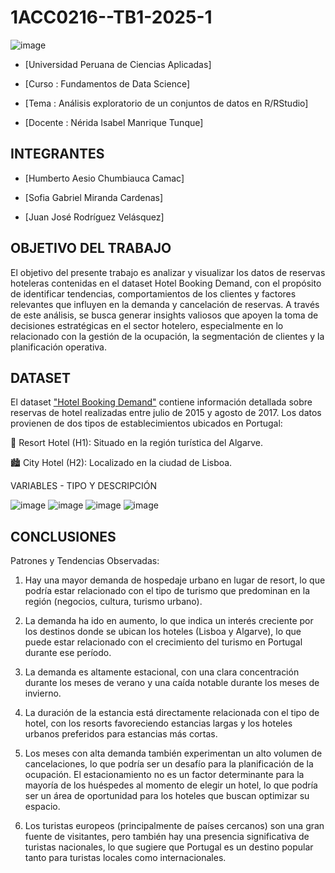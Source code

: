 # 1ACC0216--TB1-2025-1

![image](https://github.com/user-attachments/assets/b47b251e-e65c-46c3-a1a4-f0c28ab554dc)

- [Universidad Peruana de Ciencias Aplicadas]

- [Curso : Fundamentos de Data Science]

- [Tema : Análisis exploratorio de un conjuntos de datos en R/RStudio]

- [Docente : Nérida Isabel Manrique Tunque]
## INTEGRANTES

- [Humberto Aesio Chumbiauca Camac]

- [Sofia Gabriel Miranda Cardenas]

- [Juan José Rodríguez Velásquez]
## OBJETIVO DEL TRABAJO

El objetivo del presente trabajo es analizar y visualizar los datos de reservas hoteleras contenidas en el dataset Hotel Booking Demand, con el propósito de identificar tendencias, comportamientos de los clientes y factores relevantes que influyen en la demanda y cancelación de reservas. A través de este análisis, se busca generar insights valiosos que apoyen la toma de decisiones estratégicas en el sector hotelero, especialmente en lo relacionado con la gestión de la ocupación, la segmentación de clientes y la planificación operativa.

## DATASET

El dataset ["Hotel Booking Demand"](https://www.sciencedirect.com/science/article/pii/S2352340918315191) contiene información detallada sobre reservas de hotel realizadas entre julio de 2015 y agosto de 2017. Los datos provienen de dos tipos de establecimientos ubicados en Portugal:

🏨 Resort Hotel (H1): Situado en la región turística del Algarve.

🏙️ City Hotel (H2): Localizado en la ciudad de Lisboa.

VARIABLES - TIPO Y DESCRIPCIÓN 

![image](https://github.com/user-attachments/assets/0833bd0f-8da9-46af-a47f-e382a5055564)
![image](https://github.com/user-attachments/assets/3fe8e686-22e1-4252-8075-9b4714b5c6c0)
![image](https://github.com/user-attachments/assets/46287361-63a8-4248-a918-7ad0fdddcf20)
![image](https://github.com/user-attachments/assets/6dc03dc8-b454-44fa-9f43-28a029ad70cb)

## CONCLUSIONES 

Patrones y Tendencias Observadas:

1. Hay una mayor demanda de hospedaje urbano en lugar de resort, lo que podría estar relacionado con el tipo de turismo que predominan en la región (negocios, cultura, turismo urbano).

2. La demanda ha ido en aumento, lo que indica un interés creciente por los destinos donde se ubican los hoteles (Lisboa y Algarve), lo que puede estar relacionado con el crecimiento del turismo en Portugal durante ese período.

3. La demanda es altamente estacional, con una clara concentración durante los meses de verano y una caída notable durante los meses de invierno.

4. La duración de la estancia está directamente relacionada con el tipo de hotel, con los resorts favoreciendo estancias largas y los hoteles urbanos preferidos para estancias más cortas.

5. Los meses con alta demanda también experimentan un alto volumen de cancelaciones, lo que podría ser un desafío para la planificación de la ocupación.
El estacionamiento no es un factor determinante para la mayoría de los huéspedes al momento de elegir un hotel, lo que podría ser un área de oportunidad para los hoteles que buscan optimizar su espacio.

6. Los turistas europeos (principalmente de países cercanos) son una gran fuente de visitantes, pero también hay una presencia significativa de turistas nacionales, lo que sugiere que Portugal es un destino popular tanto para turistas locales como internacionales.



